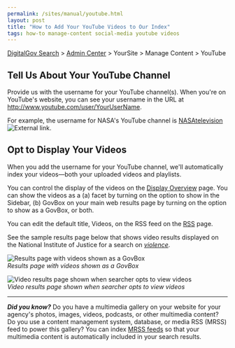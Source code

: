 ```yaml
---
permalink: /sites/manual/youtube.html
layout: post
title: "How to Add Your YouTube Videos to Our Index"
tags: how-to manage-content social-media youtube videos
---
```

[DigitalGov Search](/index.html) > [Admin Center](https://search.usa.gov/sites/) > YourSite > Manage Content > YouTube

## Tell Us About Your YouTube Channel

Provide us with the username for your YouTube channel(s). When you're on YouTube's website, you can see your username in the URL at http://www.youtube.com/user/YourUserName.

For example, the username for NASA's YouTube channel is [NASAtelevision](http://www.youtube.com/user/NASAtelevision) ![External link](https://9fddeb862c037f6d2190-f1564c64756a8cfee25b6b19953b1d23.ssl.cf2.rackcdn.com/external_link.gif).

<!-- START UPDATE -->

## Opt to Display Your Videos

When you add the username for your YouTube channel, we'll automatically index your videos&mdash;both your uploaded videos and playlists. 

You can control the display of the videos on the [Display Overview](/sites/manual/display-overview.html) page. You can show the videos as a (a) facet by turning on the option to show in the Sidebar, (b) GovBox on your main web results page by turning on the option to show as a GovBox, or both.

You can edit the default title, Videos, on the RSS feed on the [RSS](/sites/manual/rss.html) page.

<!-- END UPDATE -->

See the sample results page below that shows video results displayed on the National Institute of Justice for a search on *[violence](http://search.usa.gov/search?query=violence&affiliate=nationalinstituteofjustice)*.

![Results page with videos shown as a GovBox](https://9fddeb862c037f6d2190-f1564c64756a8cfee25b6b19953b1d23.ssl.cf2.rackcdn.com/social-media-video1.png)  
*Results page with videos shown as a GovBox*

![Video results page shown when searcher opts to view videos](https://9fddeb862c037f6d2190-f1564c64756a8cfee25b6b19953b1d23.ssl.cf2.rackcdn.com/social-media-video2.png)  
*Video results page shown when searcher opts to view videos*

---

***Did you know?*** Do you have a multimedia gallery on your website for your agency's photos, images, videos, podcasts, or other multimedia content? Do you use a content management system, database, or media RSS (MRSS) feed to power this gallery? You can index [MRSS feeds](/sites/manual/rss.html) so that your multimedia content is automatically included in your search results.